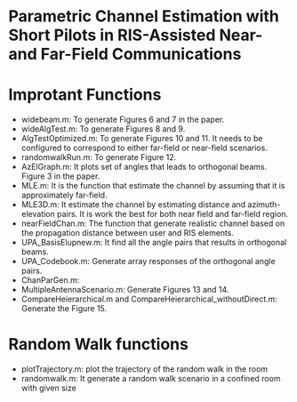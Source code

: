 # Parametric Channel Estimation with Short Pilots in RIS-Assisted Near-and Far-Field Communications

# Improtant Functions
- widebeam.m: To generate Figures 6 and 7 in the paper.
- wideAlgTest.m: To generate Figures 8 and 9.
- AlgTestOptimized.m: To generate Figures 10 and 11. It needs  to be configured to correspond to either far-field or near-field scenarios.
- randomwalkRun.m: To generate Figure 12.
- AzElGraph.m: It plots set of angles that leads to orthogonal beams. Figure 3 in the paper. 
- MLE.m: It is the function that estimate the channel by assuming that it is approximately far-field. 
- MLE3D.m: It estimate the channel by estimating distance and azimuth-elevation pairs. It is work the best for both near field and far-field region.
- nearFieldChan.m: The function that generate realistic channel based on the propagation distance between user and RIS elements. 
- UPA_BasisElupnew.m: It find all the angle pairs that results in orthogonal beams.
- UPA_Codebook.m: Generate array responses of the orthogonal angle pairs.
- ChanParGen.m:
- MultipleAntennaScenario.m: Generate Figures 13 and 14.
- CompareHeierarchical.m and CompareHeierarchical_withoutDirect.m: Generate the Figure 15.
  
# Random Walk functions
- plotTrajectory.m: plot the trajectory of the random walk in the room 
- randomwalk.m: It generate a random walk scenario in a confined room with given size 
